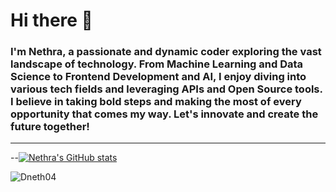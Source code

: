 


# Hi there 👋

### I'm Nethra, a passionate and dynamic coder exploring the vast landscape of technology. From Machine Learning and Data Science to Frontend Development and AI, I enjoy diving into various tech fields and leveraging APIs and Open Source tools. I believe in taking bold steps and making the most of every opportunity that comes my way. Let's innovate and create the future together!

---
--[![Nethra's GitHub stats](https://github-readme-stats.vercel.app/api?username=Dneth04)](https://github.com/anuraghazra/github-readme-stats)

<p><img align="center" src="https://github-readme-streak-stats.herokuapp.com/?user=Dneth04&" alt="Dneth04" /></p>
<!--
**Dneth04/Dneth04** is a ✨ _special_ ✨ repository because its `README.md` (this file) appears on your GitHub profile.

---
- 🔭 I’m currently working on Projects in Headstarter Fellowship program, It has been fun so far:)
- 🌱 I’m currently learning tensorflow and computer_vision to deeply understand the image processing domain!!
- 📫 Feel free to connect with me on [LinkedIn](https://www.linkedin.com/in/Nethradevi-Baskar) ![LinkedIn](https://img.icons8.com/color/48/000000/linkedin.png)
- ⚡ Fun fact: The most elusive bugs often hide in the tiniest parts of the code. 🐛
---

## My Skills

### Programming Languages
- ![Java](https://img.icons8.com/color/48/000000/java-coffee-cup-logo.png) Java - 80%
- ![Python](https://img.icons8.com/color/48/000000/python.png) Python - 85%
- ![HTML](https://img.icons8.com/color/48/000000/html-5.png) HTML - 90%
- ![CSS](https://img.icons8.com/color/48/000000/css3.png) CSS - 80%
- ![JavaScript](https://img.icons8.com/color/48/000000/javascript.png) JavaScript - 50%
- ![Git](https://img.icons8.com/color/48/000000/git.png) Git - 80%

### ML Libraries
- ![NumPy](https://img.icons8.com/color/48/000000/numpy.png) NumPy - 70%
- ![Pandas](https://pandas.pydata.org/static/img/pandas_white.svg) Pandas - 70%
- ![TensorFlow](https://img.icons8.com/color/48/000000/tensorflow.png) TensorFlow - 50%
- ![Scikit-Learn](https://scikit-learn.org/stable/_static/scikit-learn-logo-small.png) Scikit-Learn - 80%

### IDEs
- ![Visual Studio](https://img.icons8.com/color/48/000000/visual-studio.png) Visual Studio - 90%
- ![Eclipse](https://img.icons8.com/officel/48/000000/java-eclipse.png) Eclipse - 70%
- ![Jupyter](https://jupyter.org/assets/main-logo.svg) Jupyter Notebook - 75%

---

Let's connect and code the future together! 😊🚀

